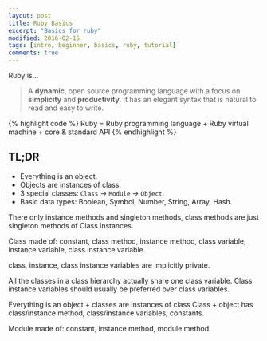 ```yaml
---
layout: post
title: Ruby Basics
excerpt: "Basics for ruby"
modified: 2016-02-15
tags: [intro, beginner, basics, ruby, tutorial]
comments: true
---
```


Ruby is...

> A **dynamic**, open source programming language with a focus on **simplicity** and **productivity**. It has an elegant syntax that is natural to read and easy to write.

{% highlight code %}
Ruby = Ruby programming language + Ruby virtual machine + core & standard API
{% endhighlight %}

## TL;DR
* Everything is an object.
* Objects are instances of class.
* 3 special classes: `Class` -> `Module` -> `Object`.
* Basic data types: Boolean, Symbol, Number, String, Array, Hash.



There only instance methods and singleton methods, class methods are just singleton methods of Class instances.

Class made of: constant, class method, instance method, class variable, instance variable, class instance variable.

class, instance, class instance variables are implicitly private.

All the classes in a class hierarchy actually share one class variable. Class instance variables should usually be preferred over class variables.

Everything is an object + classes are instances of class Class + object has class/instance method, class/instance variables, constants.

Module made of: constant, instance method, module method.
